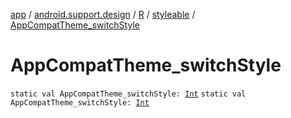 [app](../../../index.md) / [android.support.design](../../index.md) / [R](../index.md) / [styleable](index.md) / [AppCompatTheme_switchStyle](.)

# AppCompatTheme_switchStyle

`static val AppCompatTheme_switchStyle: `[`Int`](https://kotlinlang.org/api/latest/jvm/stdlib/kotlin/-int/index.html)
`static val AppCompatTheme_switchStyle: `[`Int`](https://kotlinlang.org/api/latest/jvm/stdlib/kotlin/-int/index.html)
